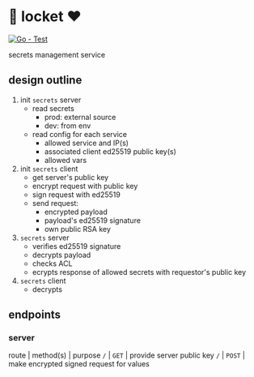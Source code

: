 # 🔐 locket ❤️

[![Go - Test](https://github.com/grackleclub/locket/actions/workflows/go.yml/badge.svg)](https://github.com/grackleclub/locket/actions/workflows/go.yml)

secrets management service

## design outline
1. init `secrets` server
    - read secrets
        - prod: external source
        - dev: from env
    - read config for each service
        - allowed service and IP(s)
        - associated client ed25519 public key(s)
        - allowed vars
3. init `secrets` client
    - get server's public key
    - encrypt request with public key
    - sign request with ed25519
    - send request:
        - encrypted payload
        - payload's ed25519 signature
        - own public RSA key
4. `secrets` server
    - verifies ed25519 signature
    - decrypts payload
    - checks ACL
    - ecrypts response of allowed secrets with requestor's public key
5. `secrets` client
    - decrypts

 

## endpoints
### server
route | method(s) | purpose
`/` | `GET` | provide server public key
`/` | `POST` | make encrypted signed request for values
